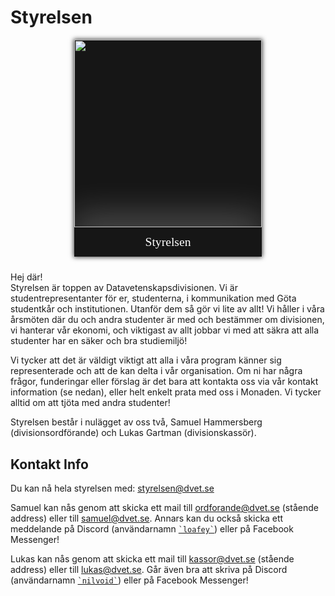 <style>
    .committee-page-holder {
        display: flex;
        hyphens: auto;
        word-wrap: break-word;
        flex-direction: row;
        overflow-wrap: break-word;
        gap: 40px;
        align-items: flex-start;
        justify-content: space-between;
        flex-wrap: wrap;
    }

    .committee-page-text {
        max-width: 700px;
    }

    @media (max-width: 1100px) {
        .committee-page-holder {
            gap: 10px;
            flex-direction: column-reverse;
            align-items: center;
            justify-content: start;
        }
    }

    .committee-page-image {
        display: grid;
        grid-template-rows: auto auto;
        min-width: 300px;
        background-color: #161616;
        overflow: hidden;
        box-shadow: 0px 0px 7px 1px rgba(0, 0, 0, 0.75);
    }
    .committee-page-image div { 
        display: flex;
        justify-content: center;
        align-items: center;
    }
    .committee-page-image div img {
        width: 300px;
    }
    .committee-page-image span {
        color: white;
        text-align: center;
        font-size: 1.4em;
        line-height: 1.4em;
        padding: 10px;
        box-shadow: 0px -15px 56px 4px rgba(255, 255, 255, 0.25);
        font-family: "Press Start 2P";
    }
</style>

# Styrelsen
<div class="committee-page-holder">
    <div lang="se-SE" class="committee-page-text">
        <p>
            Hej där!
            <br/>
            Styrelsen är toppen av Datavetenskapsdivisionen. Vi är
            studentrepresentanter för er, studenterna, i kommunikation
            med Göta studentkår och institutionen. Utanför dem så gör vi
            lite av allt! Vi håller i våra årsmöten där
            du och andra studenter är med och bestämmer om divisionen,
            vi hanterar vår ekonomi, och viktigast av allt jobbar vi med att
            säkra att alla studenter har en säker och bra studiemiljö!
        </p>
        <p>
            Vi tycker att det är väldigt viktigt att alla i våra program 
            känner sig representerade och att de kan delta i vår organisation.
            Om ni har några frågor, funderingar eller förslag är det bara
            att kontakta oss via vår kontakt information (se nedan), eller helt
            enkelt prata med oss i Monaden. Vi tycker alltid om att tjöta med
            andra studenter!
        </p>
        <p>
            Styrelsen består i nulägget av oss två, Samuel Hammersberg (divisionsordförande) och Lukas Gartman (divisionskassör).
        </p>
        <h2>Kontakt Info</h2>
        <p>
            Du kan nå hela styrelsen med: <a href="mailto:styrelsen@dvet.se">styrelsen@dvet.se</a>
        </p>
        <p>
            Samuel kan nås genom att skicka ett mail till 
            <a href="mailto:ordforande@dvet.se">ordforande@dvet.se</a> (stående address) eller till
            <a href="mailto:samuel@dvet.se">samuel@dvet.se</a>. 
            Annars kan du också skicka ett meddelande på Discord (användarnamn <a href="https://discordapp.com/users/216650745271943168"><code>`loafey`</code></a>) 
            eller på Facebook Messenger!
        </p>
        <p>
            Lukas kan nås genom att skicka ett mail till 
            <a href="mailto:kassor@dvet.se">kassor@dvet.se</a> (stående address) eller till
            <a href="mailto:lukas@dvet.se">lukas@dvet.se</a>. 
            Går även bra att skriva på Discord (användarnamn <a href="https://discordapp.com/users/137933060644667392"><code>`nilvoid`</code></a>) 
            eller på Facebook Messenger!
        </p>
    </div>
    <div class="committee-page-image">
        <div>
            <img src="https://www.dvet.se/uploads/committee-images/loafey%20-%2052ce25a03f400db9235ec8e0ccb2fdeb%20-%201055769.png" />
        </div>
        <span>Styrelsen</span>
    </div>
</div>

